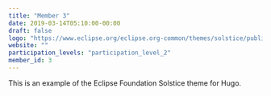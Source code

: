 ```yaml
---
title: "Member 3"
date: 2019-03-14T05:10:00-00:00
draft: false
logo: "https://www.eclipse.org/eclipse.org-common/themes/solstice/public/images/logo/eclipse-foundation-grey-orange.svg"
website: ""
participation_levels: "participation_level_2"
member_id: 3
---
```


This is an example of the Eclipse Foundation Solstice theme for Hugo.